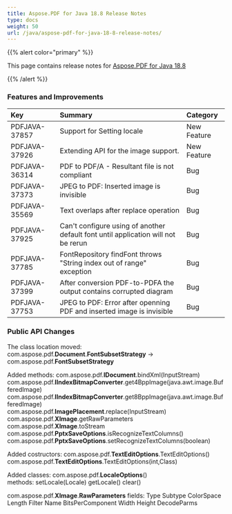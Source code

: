 ```yaml
---
title: Aspose.PDF for Java 18.8 Release Notes
type: docs
weight: 50
url: /java/aspose-pdf-for-java-18-8-release-notes/
---
```


{{% alert color="primary" %}} 

This page contains release notes for [Aspose.PDF for Java 18.8](https://repository.aspose.com/repo/com/aspose/aspose-pdf/18.8/)

{{% /alert %}} 
### **Features and Improvements**

|**Key**|**Summary**|**Category**|
| :- | :- | :- |
|PDFJAVA-37857|Support for Setting locale|New Feature|
|PDFJAVA-37926|Extending API for the image support.|New Feature|
|PDFJAVA-36314|PDF to PDF/A - Resultant file is not compliant|Bug|
|PDFJAVA-37373|JPEG to PDF: Inserted image is invisible|Bug|
|PDFJAVA-35569|Text overlaps after replace operation|Bug|
|PDFJAVA-37925|Can't configure using of another default font until application will not be rerun|Bug|
|PDFJAVA-37785|FontRepository findFont throws "String index out of range" exception|Bug|
|PDFJAVA-37399|After conversion PDF-to-PDFA the output contains corrupted diagram|Bug|
|PDFJAVA-37753|JPEG to PDF: Error after openning PDF and inserted image is invisible|Bug|
### **Public API Changes**
The class location moved: 
com.aspose.pdf.**Document**.**FontSubsetStrategy** -> com.aspose.pdf.**FontSubsetStrategy**

Added methods:
com.aspose.pdf.**IDocument**.bindXml(InputStream)   
com.aspose.pdf.**IIndexBitmapConverter**.get4BppImage(java.awt.image.BufferedImage)   
com.aspose.pdf.**IIndexBitmapConverter**.get8BppImage(java.awt.image.BufferedImage)   
com.aspose.pdf.**ImagePlacement**.replace(InputStream)   
com.aspose.pdf.**XImage**.getRawParameters   
com.aspose.pdf.**XImage**.toStream   
com.aspose.pdf.**PptxSaveOptions**.isRecognizeTextColumns()   
com.aspose.pdf.**PptxSaveOptions**.setRecognizeTextColumns(boolean)   

Added costructors:
com.aspose.pdf.**TextEditOptions**.TextEditOptions()   
com.aspose.pdf.**TextEditOptions**.TextEditOptions(int,Class)   

Added classes:
com.aspose.pdf.**LocaleOptions**()   
methods:
setLocale(Locale)
getLocale()
clear()

com.aspose.pdf.**XImage**.**RawParameters** 
fields:
Type
Subtype
ColorSpace
Length
Filter
Name
BitsPerComponent
Width
Height
DecodeParms
